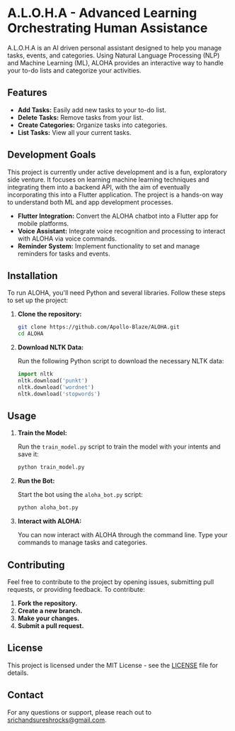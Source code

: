# A.L.O.H.A - Advanced Learning Orchestrating Human Assistance

A.L.O.H.A is an AI driven personal assistant designed to help you manage tasks, events, and categories. Using Natural Language Processing (NLP) and Machine Learning (ML), ALOHA provides an interactive way to handle your to-do lists and categorize your activities.

## Features
- **Add Tasks:** Easily add new tasks to your to-do list.
- **Delete Tasks:** Remove tasks from your list.
- **Create Categories:** Organize tasks into categories.
- **List Tasks:** View all your current tasks.

## Development Goals
This project is currently under active development and is a fun, exploratory side venture. It focuses on learning machine learning techniques and integrating them into a backend API, with the aim of eventually incorporating this into a Flutter application. The project is a hands-on way to understand both ML and app development processes.
- **Flutter Integration:** Convert the ALOHA chatbot into a Flutter app for mobile platforms.
- **Voice Assistant:** Integrate voice recognition and processing to interact with ALOHA via voice commands.
- **Reminder System:** Implement functionality to set and manage reminders for tasks and events. 

## Installation

To run ALOHA, you'll need Python and several libraries. Follow these steps to set up the project:

1. **Clone the repository:**

    ```bash
    git clone https://github.com/Apollo-Blaze/ALOHA.git
    cd ALOHA
    ```

2. **Download NLTK Data:**

    Run the following Python script to download the necessary NLTK data:

    ```python
    import nltk
    nltk.download('punkt')
    nltk.download('wordnet')
    nltk.download('stopwords')
    ```

## Usage

1. **Train the Model:**

    Run the `train_model.py` script to train the model with your intents and save it:

    ```bash
    python train_model.py
    ```

2. **Run the Bot:**

    Start the bot using the `aloha_bot.py` script:

    ```bash
    python aloha_bot.py
    ```

3. **Interact with ALOHA:**

    You can now interact with ALOHA through the command line. Type your commands to manage tasks and categories.
   

## Contributing

Feel free to contribute to the project by opening issues, submitting pull requests, or providing feedback. To contribute:

1. **Fork the repository.**
2. **Create a new branch.**
3. **Make your changes.**
4. **Submit a pull request.**

## License

This project is licensed under the MIT License - see the [LICENSE](LICENSE) file for details.

## Contact

For any questions or support, please reach out to [srichandsureshrocks@gmail.com](mailto:srichandsureshrocks@gmail.com).

